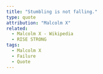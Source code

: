 ```yaml
---
title: "Stumbling is not falling."
type: quote
attribution: "Malcolm X"
related:
  - Malcolm X - Wikipedia
  - RISE STRONG
tags:
  - Malcolm X
  - Failure
  - Quote
---
```

